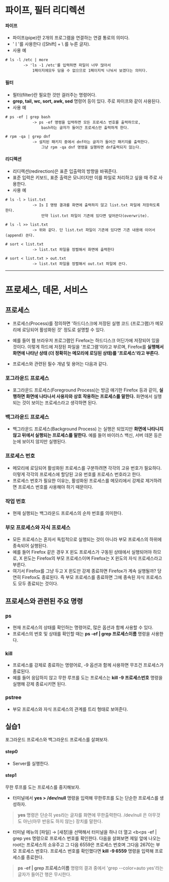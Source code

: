 # 파이프, 필터 리디렉션

#### 파이프
- 파이프(pipe)란 2개의 프로그램을 연결하는 연결 통로의 의미다.
- 'ㅣ'를 사용한다 ([Shift] + \\ 를 누른 글자).
- 사용 예

```
# ls -l /etc | more  
		-> 'ls -1 /etc'를 입력하면 파일이 너무 많아서 
            1페이지에모두 담을 수 없으므로 1페이지씩 나눠서 보겠다는 의미다.
```

#### 필터
- 필터(filter)란 필요한 것만 걸러주는 명령어다. 
- <b>grep, tail, wc, sort, awk, sed</b> 명령어 등이 있다. 주로 파이프와 같이 사용된다.
- 사용 예

```
# ps -ef | grep bash     
            -> ps -ef 명령을 입력하면 모든 프로세스 번호를 출력하므로, 
			    bash라는 글자가 들어간 프로세스만 출력하게 한다.
				
# rpm -qa | grep dnf 
            -> 설치된 패키지 중에서 dnf라는 글자가 들어간 패키지를 출력한다. 
			    그냥 rpm -qa dnf 명령을 실행하면 dnf출력되지 않는다.
```

#### 리디렉션

- 리디렉션(redirection)은 표준 입출력의 방향을 바꿔준다.
- 표준 입력은 키보드, 표준 출력은 모니터지만 이를 파일로 처리하고 싶을 때 주로 사용한다.
- 사용 예

```
# ls -l > list.txt    
            -> Is I 명령 결과를 화면에 출력하지 않고 list.txt 파일에 저장하도록 한다. 
			    만약 list.txt 파일이 기존에 있다면 덮어쓴다(overwrite).
				
# ls -l >> list.txt
            -> 위와 같다. 단 list.txt 파일이 기존에 있다면 기존 내용에 이어서(append) 쓴다.
			
# sort < list.txt   
            -> list.txt 파일을 정렬해서 화면에 출력한다

# sort < list.txt > out.txt  
            -> list.txt 파일을 정렬해서 out.txt 파일에 쓴다.
```

* * * 
# 프로세스, 데몬, 서비스

## 프로세스

- 프로세스(Process)를 정의하면 '하드디스크에 저장된 실행 코드 (프로그램)가 메모리에 로딩되어 활성화된 것' 정도로 설명할 수 있다.

- 예를 들어 웹 브라우저 프로그램인 Firefox는 하드디스크 어딘가에 저장되어 있을 것이다. 이렇게 하드에 저장된 파일을 '프로그램'이라고 부르며, Firefox를 <b>실행해서 화면에 나타난 상태 (더 정확히는 메모리에 로딩된 상태)를 '프로세스'라고 부른다.</b>

- 프로세스와 관련된 필수 개념 및 용어는 다음과 같다.

### 포그라운드 프로세스

- 포그라운드 프로세스(Foreground Process)는 방금 얘기한 Firefox 등과 같이, <b>실행하면 화면에 나타나서 사용자와 상호 작용하는 프로세스를 말한다.</b> 화면에서 실행되는 것이 보이는 프로세스라고 생각하면 된다.

### 백그라운드 프로세스

- 백그라운드 프로세스(Background Process) 는 실행은 되었지만 <b>화면에 나타나지 않고 뒤에서 실행되는 프로세스를 말한다.</b> 예를 들어 바이러스 백신, 서버 데몬 등은 눈에 보이지 않지만 실행된다.

### 프로세스 번호

- 메모리에 로딩되어 활성화된 프로세스를 구분하려면 각각의 고유 번호가 필요하다. 이렇게 각각의 프로세스에 할당된 고유 번호를 프로세스 번호라고 한다. 
- 프로세스 번호가 필요한 이유는, 활성화된 프로세스를 메모리에서 강제로 제거하려면 프로세스 번호를 사용해야 하기 때문이다.

### 작업 번호

- 현재 실행되는 백그라운드 프로세스의 순차 번호를 의미한다.


### 부모 프로세스와 자식 프로세스

- 모든 프로세스는 혼자서 독립적으로 실행되는 것이 아니라 부모 프로세스의 하위에 종속되어 실행된다. 
- 예를 들어 Firefox 같은 경우 X 윈도 프로세스가 구동된 상태에서 실행되어야 하므로, X 윈도는 Firefox의 부모 프로세스이며 Firefox는 X 윈도의 자식 프로세스라고 부른다. 
- 여기서 Firefox를 그냥 두고 X 윈도만 강제 종료하면 Firefox가 계속 실행될까? 당연히 Firefox도 종료된다. 즉 부모 프로세스를 종료하면 그에 종속된 자식 프로세스도 모두 종료되는 것이다.


## 프로세스와 관련된 주요 명령

### ps

- 현재 프로세스의 상태를 확인하는 명령어로, 많은 옵션과 함께 사용할 수 있다. 
- 프로세스의 번호 및 상태를 확인할 때는 <b>ps -ef | grep 프로세스이름</b> 명령을 사용한다.

### kill

- 프로세스를 강제로 종료하는 명령어로, -9 옵션과 함께 사용하면 무조건 프로세스가 종료된다. 
- 예를 들어 응답하지 않고 무한 루프를 도는 프로세스는 <b>kill -9 프로세스번호</b> 명령을 실행해 강제 종료시키면 된다.

### pstree

- 부모 프로세스와 자식 프로세스의 관계를 트리 형태로 보여준다.

## 실습1

포그라운드 프로세스와 백그라운드 프로세스를 살펴보자.

#### step0 

- Server를 실행한다.

#### step1

무한 루프를 도는 프로세스를 중지해보자.

- 터미널에서 <b>yes \> /dev/null</b> 명령을 입력해 무한루프를 도는 단순한 프로세스를 생성하자.

> <b>yes</b> 명령은 단순히 yes라는 글자를 화면에 무한출력한다. /dev/null 은 아무것도 아닌(아무 반응도 하지 않는) 장치를 말한다.

- 터미널 메뉴의 [파일] → [새창]을 선택해서 터미널을 하나 더 열고 <b<ps -ef | grep yes</b> 명령으로 프로세스 번호를 확인한다. 다음을 살펴보면 제일 앞에 나오는 root는 프로세스의 소유주고 그 다음 6559은 프로세스 번호며 그다음 2670는 부모 프로세스 번호다. 프로세스 번호를 확인했다면 <b>kill -9 6559</b> 명령을 입력해 프로세스를 종료한다.

> <b>ps -ef | grep 프로세스이름</b> 명령의 결과 중에서 'grep --color=auto yes'라는 글자가 들어간 행은 무시한다.


